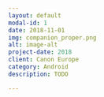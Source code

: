 ```yaml
---
layout: default
modal-id: 1
date: 2018-11-01
img: companion_proper.png
alt: image-alt
project-date: 2018
client: Canon Europe
category: Android
description: TODO

---
```

